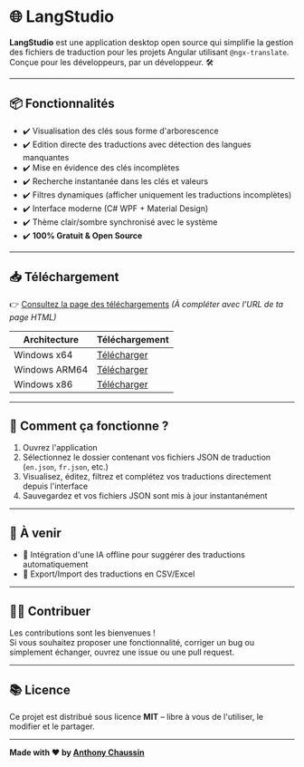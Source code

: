 # 🌐 LangStudio  

**LangStudio** est une application desktop open source qui simplifie la gestion des fichiers de traduction pour les projets Angular utilisant `@ngx-translate`.  
Conçue pour les développeurs, par un développeur. 🛠️  

---

## 📦 Fonctionnalités  

- ✔️ Visualisation des clés sous forme d'arborescence  
- ✔️ Edition directe des traductions avec détection des langues manquantes  
- ✔️ Mise en évidence des clés incomplètes  
- ✔️ Recherche instantanée dans les clés et valeurs  
- ✔️ Filtres dynamiques (afficher uniquement les traductions incomplètes)  
- ✔️ Interface moderne (C# WPF + Material Design)  
- ✔️ Thème clair/sombre synchronisé avec le système  
- ✔️ **100% Gratuit & Open Source**  

---

## 📥 Téléchargement  

👉 [Consultez la page des téléchargements](http://vps-1dc2aeb1.vps.ovh.net/LangStudio/) *(À compléter avec l’URL de ta page HTML)*  

| Architecture | Téléchargement          |
|--------------|-------------------------|
| Windows x64  | [Télécharger](http://vps-1dc2aeb1.vps.ovh.net/LangStudio/win-x64) |
| Windows ARM64| [Télécharger](http://vps-1dc2aeb1.vps.ovh.net/LangStudio/win-arm64) |
| Windows x86  | [Télécharger](http://vps-1dc2aeb1.vps.ovh.net/LangStudio/win-x86) |

---

## 🚀 Comment ça fonctionne ?  

1. Ouvrez l'application  
2. Sélectionnez le dossier contenant vos fichiers JSON de traduction (`en.json`, `fr.json`, etc.)  
3. Visualisez, éditez, filtrez et complétez vos traductions directement depuis l'interface  
4. Sauvegardez et vos fichiers JSON sont mis à jour instantanément  

---

## 🎯 À venir  

- 🤖 Intégration d'une IA offline pour suggérer des traductions automatiquement  
- 📄 Export/Import des traductions en CSV/Excel

---

## 👨‍💻 Contribuer  

Les contributions sont les bienvenues !  
Si vous souhaitez proposer une fonctionnalité, corriger un bug ou simplement échanger, ouvrez une issue ou une pull request.

---

## 📚 Licence  

Ce projet est distribué sous licence **MIT** – libre à vous de l'utiliser, le modifier et le partager.  

---

**Made with ❤️ by [Anthony Chaussin](https://www.linkedin.com/in/anthonychaussin/)**  
